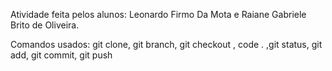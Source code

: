 Atividade feita pelos alunos: 
Leonardo Firmo Da Mota e
Raiane Gabriele Brito de Oliveira.

Comandos usados:
git clone, git branch, git checkout , code . ,git status, git add, git commit, git push 

